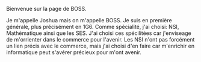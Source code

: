 Bienvenue sur la page de BOSS.



Je m'appelle Joshua mais on m'appelle BOSS. Je suis en première générale, plus précisément en 1G6. Comme spécialité, j'ai choisi: NSI, Mathématique ainsi que les SES.
J'ai choisi ces spécilitées car j'enviseage de m'orrienter dans le commerce pour l'avenir. Les NSI n'ont pas forcément un lien précis avec le commerce, mais j'ai 
choisi d'en faire car m'enrichir en informatique peut s'avérer précieux pour m'ont avenir.
